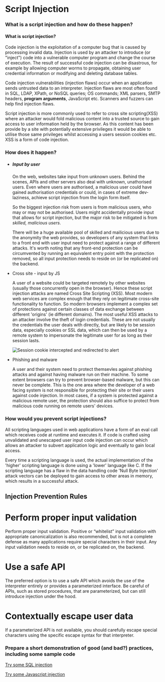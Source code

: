 # Script Injection


### What is a script injection and how do these happen?

#### What is script injection?
Code injection is the exploitation of a computer bug that is caused by processing invalid data. Injection is used by an attacker to introduce (or "inject") code into a vulnerable computer program and change the course of execution. The result of successful code injection can be disastrous, for example by allowing computer worms to propagate, obtaining user credential information or modifying and deleting database tables.

Code injection vulnerabilities (injection flaws) occur when an application sends untrusted data to an interpreter. Injection flaws are most often found in SQL, LDAP, XPath, or NoSQL queries; OS commands; XML parsers, SMTP headers, **program arguments**, JavaScript etc. Scanners and fuzzers can help find injection flaws.

Script injection is more commonly used to refer to cross site scripting(XSS) where an attacker would fold malicious content into a trusted source to gain access to user information held by the browser. As this content has been provide by a site with potentially extensive privileges it would be able to utilise those same privileges whilst accessing a users session cookies etc. XSS is a form of code injection.

### How does it happen?
* ##### Input by user


    On the web, websites take input from unknown users.  Behind the scenes, APIs and other servers also deal with unknown, unathorised users. Even where users are authorised, a malicious user could have gained authorisation credentials or could, in cases of extreme dev-laziness, achieve script injection from the login form itself.

    So the biggest injection risk from users is from malicious users, who may or may not be authorised. Users might accidentally provide input that allows for script injection, but the major risk to be mitigated is from *skilled, malicious users*.

    There will be a huge available pool of skilled and mailicious users due to the anonymity the web provides,  so developers of any system that links to a front end with user input need to protect against a range of different attacks. It's worth noting that any front-end protection can be circumvented by running an equivalent entry point with the protection removed, so all input protection needs to reside on (or be replicated on) the backend.

* Cross site - input by JS

    A user of a website could be targeted remotely by other websites (usually those concurrently open in the browser). Hence these script injection attacks are named Cross Site Scripting (XSS).
    Most modern web services are complex enough that they rely on legitimate cross-site functionality to function. So modern browsers implement a complex set of protections against certain classes of data exchange between different 'origins' (ie different domains).
    The most useful XSS attacks to an attacker involve the theft of login credentials. These are not usually the credentials the user deals with directly, but are likely to be session data, especially cookies or SSL data, which can then be used by a remote system to impersonate the legitimate user for as long as their session lasts.

    ![Session cookie intercepted and redirected to alert](https://https://img.wonderhowto.com/img/69/27/63454109810803/0/use-javascript-injections-locally-manipulate-websites-you-visit.w1456.jpg)

* Phishing and malware

    A user and their system need to protect themsevles against phishing attacks and against having malware run on their machine. To some extent browsers can try to prevent browser-based malware, but this can never be complete. This is the one area where the developer of a web facing system is not responsible for protecting their site or their users against code injection. In most cases, if a system is protected against a malicious remote user, the protection should also suffice to protect from malicious code running on remote users' devices.


###   How would you prevent script injections?


All scripting languages used in web applications have a form of an eval call which receives code at runtime and executes it. If code is crafted using unvalidated and unescaped user input code injection can occur which allows an attacker to subvert application logic and eventually to gain local access.

Every time a scripting language is used, the actual implementation of the 'higher' scripting language is done using a 'lower' language like C. If the scripting language has a flaw in the data handling code 'Null Byte Injection' attack vectors can be deployed to gain access to other areas in memory, which results in a successful attack.


## Injection Prevention Rules

# Perform proper input validation

Perform proper input validation. Positive or “whitelist” input validation with appropriate canonicalization is also recommended, but is not a complete defense as many applications require special characters in their input. Any input validation needs to reside on, or be replicated on, the backend.

# Use a safe API

The preferred option is to use a safe API which avoids the use of the interpreter entirely or provides a parameterized interface. Be careful of APIs, such as stored procedures, that are parameterized, but can still introduce injection under the hood.

# Contextually escape user data

If a parameterized API is not available, you should carefully escape special characters using the specific escape syntax for that interpreter.


###    Prepare a short demonstration of good (and bad?) practices, including some sample code


[Try some SQL injection](http://sqlzoo.net/hack/
)

[Try some Javascript injection](https://http://s71506-101721-fto.sipontum.hack.me/hack.html)

